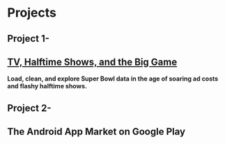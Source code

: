 # Projects
## Project 1-
## [TV, Halftime Shows, and the Big Game](https://github.com/Kaushiksshinde/Projects/tree/master/TV%2C%20Halftime%20Shows%2C%20and%20the%20Big%20Game)
 **Load, clean, and explore Super Bowl data in the age of soaring ad costs and flashy halftime shows.**   
 ## Project 2-   
## The Android App Market on Google Play 